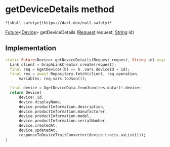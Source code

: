 


# getDeviceDetails method




    *[<Null safety>](https://dart.dev/null-safety)*




[Future](https://api.flutter.dev/flutter/dart-async/Future-class.html)&lt;[Device](../../yonomi-sdk/Device-class.md)> getDeviceDetails
([Request](../../yonomi-sdk/Request-class.md) request, [String](https://api.flutter.dev/flutter/dart-core/String-class.html) id)








## Implementation

```dart
static Future<Device> getDeviceDetails(Request request, String id) async {
  Link client = GraphLinkCreator.create(request);
  final req = GgetDevice((b) => b..vars.deviceId = id);
  final res = await Repository.fetch(client, req.operation,
      variables: req.vars.toJson());

  final device = GgetDeviceData.fromJson(res.data!)!.device;
  return Device(
      device!.id,
      device.displayName,
      device.productInformation.description,
      device.productInformation.manufacturer,
      device.productInformation.model,
      device.productInformation.serialNumber,
      device.createdAt,
      device.updatedAt,
      responseToDeviceTraitConverter(device.traits.asList()));
}
```







